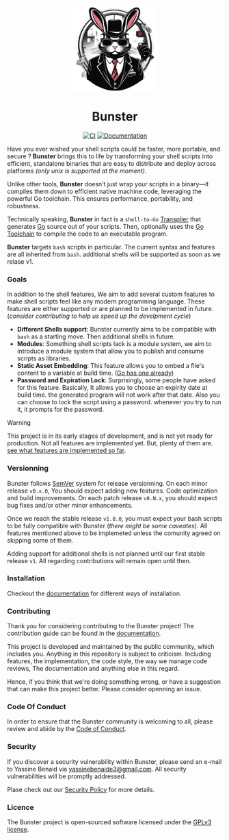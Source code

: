 <div align="center">
    <img width="200" src="./docs/public/logo.png"/>

# Bunster

</div>

<div align="center">

[![CI](https://github.com/yassinebenaid/bunster/actions/workflows/ci.yml/badge.svg)](https://github.com/yassinebenaid/bunster/actions/workflows/ci.yml)
[![Documentation](https://img.shields.io/badge/Documentation-e57884?logo=BookStack&logoColor=9c2e5c)](https://bunster.netlify.app)

</div>

Have you ever wished your shell scripts could be faster, more portable, and secure ? **Bunster** brings this to life by transforming your shell scripts into efficient, standalone binaries that are easy to distribute and deploy across platforms _(only unix is supported at the moment)_.

Unlike other tools, **Bunster** doesn’t just wrap your scripts in a binary—it compiles them down to efficient native machine code, leveraging the powerful Go toolchain. This ensures performance, portability, and robustness.

Technically speaking, **Bunster** in fact is a `shell-to-Go` [Transplier](https://en.wikipedia.org/wiki/Source-to-source_compiler) that generates [Go](https://go.dev) source out of your scripts. Then, optionally uses the [Go Toolchain](https://go.dev/dl) to compile the code to an executable program.

**Bunster** targets `bash` scripts in particular. The current syntax and features are all inherited from `bash`. additional shells will be supported as soon as we relase v1.

### Goals

In addition to the shell features, We aim to add several custom features to make shell scripts feel like any modern programming language. These features are either supported or are planned to be implemented in future. (_consider contributing to help us speed up the develpment cycle_)

- **Different Shells support**: Bunster currently aims to be compatible with `bash` as a starting move. Then additional shells in future.
- **Modules**: Something shell scripts lack is a module system, we aim to introduce a module system that allow you to publish and consume scripts as libraries.
- **Static Asset Embedding**: This feature allows you to embed a file's content to a variable at build time. ([Go has one already](https://pkg.go.dev/embed))
- **Password and Expiration Lock**: Surprisingly, some people have asked for this feature. Basically, It allows you to choose an expirity date at build time. the generated program will not work after that date. Also you can choose to lock the script using a password. whenever you try to run it, it prompts for the password.

> [!WARNING]
> This project is in its early stages of development, and is not yet ready for production. Not all features are implemented yet. But, plenty of them are. [see what features are implemented so far](https://bunster.netlify.app/supported-features.html).

### Versionning

Bunster follows [SemVer](https://semver.org/) system for release versionning. On each minor release `v0.x.0`, You should expect adding new features. Code optimization and build improvements. On each patch release `v0.N.x`, you should expect bug fixes and/or other minor enhancements.

Once we reach the stable release `v1.0.0`, you must expect your bash scripts to be fully compatible with Bunster (_there might be some caveates_). All features mentioned above to be implemeted unless the comunity agreed on skipping some of them.

Adding support for additional shells is not planned until our first stable release `v1`. All regarding contributions will remain open until then.

### Installation

Checkout the [documentation](https://bunster.netlify.app/installation) for different ways of installation.

### Contributing

Thank you for considering contributing to the Bunster project! The contribution guide can be found in the [documentation](https://bunster.netlify.app).

This project is developed and maintained by the public community, which includes you. Anything in this repository is subject to criticism. Including features, the implementation, the code style, the way we manage code reviews, The documentation and anything else in this regard.

Hence, if you think that we're doing something wrong, or have a suggestion that can make this project better. Please consider openning an issue.

### Code Of Conduct

In order to ensure that the Bunster community is welcoming to all, please review and abide by the [Code of Conduct](https://github.com/yassinebenaid/bunster/tree/master/CODE_OF_CONDUCT.md).

### Security

If you discover a security vulnerability within Bunster, please send an e-mail to Yassine Benaid via yassinebenaide3@gmail.com. All security vulnerabilities will be promptly addressed.

Plase check out our [Security Policy](https://github.com/yassinebenaid/bunster/tree/master/SECURITY.md) for more details.

### Licence

The Bunster project is open-sourced software licensed under the [GPLv3 license](https://www.gnu.org/licenses/gpl-3.0.en.html).
